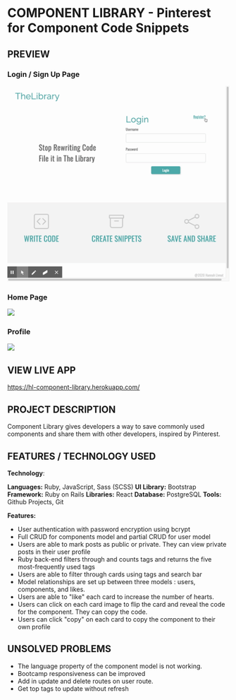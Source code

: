 # COMPONENT LIBRARY - Pinterest for Component Code Snippets

## PREVIEW
### Login / Sign Up Page

![](/app/assets/images/ComponentLibrary.gif)

### Home Page

![](/app/assets/images/componentlibraryhome.gif)

### Profile

![](/app/assets/images/componentlibrary_profile.gif)

## VIEW LIVE APP 
https://hl-component-library.herokuapp.com/

## PROJECT DESCRIPTION
Component Library gives developers a way to save commonly used components and share them with other developers, inspired by Pinterest. 

## FEATURES / TECHNOLOGY USED
__Technology__:

__Languages:__ Ruby, JavaScript, Sass (SCSS)
__UI Library:__ Bootstrap
__Framework:__ Ruby on Rails
__Libraries:__ React
__Database:__ PostgreSQL
__Tools:__ Github Projects, Git

__Features:__
* User authentication with password encryption using bcrypt
* Full CRUD for components model and partial CRUD for user model
* Users are able to mark posts as public or private. They can view private posts in their user profile
* Ruby back-end filters through and counts tags and returns the five most-frequently used tags
* Users are able to filter through cards using tags and search bar
* Model relationships are set up between three models : users, components, and likes.
* Users are able to "like" each card to increase the number of hearts. 
* Users can click on each card image to flip the card and reveal the code for the component. They can copy the code. 
* Users can click "copy" on each card to copy the component to their own profile


## UNSOLVED PROBLEMS
* The language property of the component model is not working. 
* Bootcamp responsiveness can be improved
* Add in update and delete routes on user route.
* Get top tags to update without refresh
